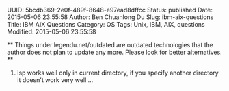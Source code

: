 UUID: 5bcdb369-2e0f-489f-8648-e97ead8dffcc
Status: published
Date: 2015-05-06 23:55:58
Author: Ben Chuanlong Du
Slug: ibm-aix-questions
Title: IBM AIX Questions
Category: OS
Tags: Unix, IBM, AIX, questions
Modified: 2015-05-06 23:55:58

**
Things under legendu.net/outdated are outdated technologies 
that the author does not plan to update any more. 
Please look for better alternatives.
**

1. lsp works well only in current directory, if you specify another directory it doesn't work very well ...
